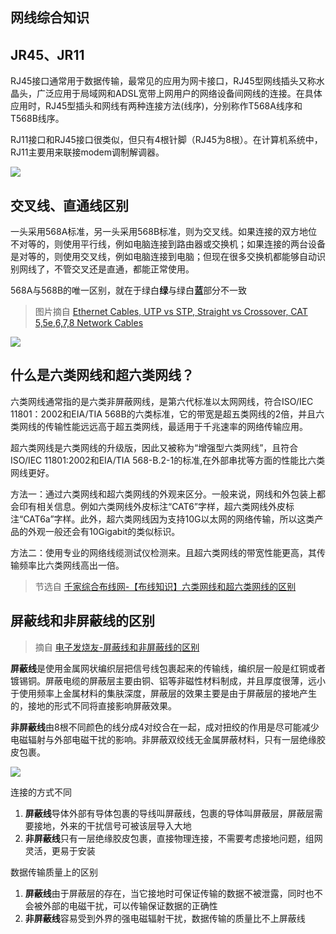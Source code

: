 ## 网线综合知识

## JR45、JR11

RJ45接口通常用于数据传输，最常见的应用为网卡接口，RJ45型网线插头又称水晶头，广泛应用于局域网和ADSL宽带上网用户的网络设备间网线的连接。在具体应用时，RJ45型插头和网线有两种连接方法(线序)，分别称作T568A线序和T568B线序。

RJ11接口和RJ45接口很类似，但只有4根针脚（RJ45为8根）。在计算机系统中，RJ11主要用来联接modem调制解调器。

![](https://i.postimg.cc/25w3Jvpn/timg.jpg)

## 交叉线、直通线区别

一头采用568A标准，另一头采用568B标准，则为交叉线。如果连接的双方地位不对等的，则使用平行线，例如电脑连接到路由器或交换机；如果连接的两台设备是对等的，则使用交叉线，例如电脑连接到电脑；但现在很多交换机都能够自动识别网线了，不管交叉还是直通，都能正常使用。

568A与568B的唯一区别，就在于绿白**绿**与绿白**蓝**部分不一致

> 图片摘自 [Ethernet Cables, UTP vs STP, Straight vs Crossover, CAT 5,5e,6,7,8 Network Cables
](https://www.youtube.com/watch?v=_NX99ad2FUA)

![](https://i.postimg.cc/3W5XW9R9/568.png)


## 什么是六类网线和超六类网线？

六类网线通常指的是六类非屏蔽网线，是第六代标准以太网网线，符合ISO/IEC 11801：2002和EIA/TIA 568B的六类标准，它的带宽是超五类网线的2倍，并且六类网线的传输性能远远高于超五类网线，最适用于千兆速率的网络传输应用。

超六类网线是六类网线的升级版，因此又被称为“增强型六类网线”，且符合ISO/IEC 11801:2002和EIA/TIA 568-B.2-1的标准,在外部串扰等方面的性能比六类网线更好。

方法一：通过六类网线和超六类网线的外观来区分。一般来说，网线和外包装上都会印有相关信息。例如六类网线外皮标注“CAT6”字样，超六类网线外皮标注“CAT6a”字样。此外，超六类网线因为支持10G以太网的网络传输，所以这类产品的外观一般还会有10Gigabit的类似标识。

方法二：使用专业的网络线缆测试仪检测来。且超六类网线的带宽性能更高，其传输频率比六类网线高出一倍。

> 节选自 [千家综合布线网-【布线知识】六类网线和超六类网线的区别 ](https://www.sohu.com/a/154739612_286730)

## 屏蔽线和非屏蔽线的区别

> 摘自 [电子发烧友-屏蔽线和非屏蔽线的区别](http://www.elecfans.com/baike/tongxingjishu/youxintongxin/201907311007933.html)

**屏蔽线**是使用金属网状编织层把信号线包裹起来的传输线，编织层一般是红铜或者镀锡铜。屏蔽电缆的屏蔽层主要由铜、铝等非磁性材料制成，并且厚度很薄，远小于使用频率上金属材料的集肤深度，屏蔽层的效果主要是由于屏蔽层的接地产生的，接地的形式不同将直接影响屏蔽效果。

**非屏蔽线**由8根不同颜色的线分成4对绞合在一起，成对扭绞的作用是尽可能减少电磁辐射与外部电磁干扰的影响。非屏蔽双绞线无金属屏蔽材料，只有一层绝缘胶皮包裹。

![](https://i.postimg.cc/JhPxYF3S/unun.png)

连接的方式不同

1. **屏蔽线**导体外部有导体包裹的导线叫屏蔽线，包裹的导体叫屏蔽层，屏蔽层需要接地，外来的干扰信号可被该层导入大地
2. **非屏蔽线**只有一层绝缘胶皮包裹，直接物理连接，不需要考虑接地问题，组网灵活，更易于安装

数据传输质量上的区别

1. **屏蔽线**由于屏蔽层的存在，当它接地时可保证传输的数据不被泄露，同时也不会被外部的电磁干扰，可以传输保证数据的正确性
2. **非屏蔽线**容易受到外界的强电磁辐射干扰，数据传输的质量比不上屏蔽线


